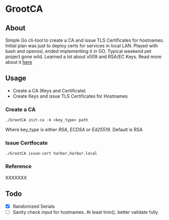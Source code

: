 # GrootCA

## About
Simple Go cli-tool to create a CA and issue TLS Certificates for hostnames. Initial plan was just to deploy certs for
services in local LAN. Played with bash and openssl, ended implementing it in GO. Typical weekend pet project gone wild.
Learned a lot about x509 and RSA/EC Keys. Read more about it [here](https://blog.habales.de/)  

## Usage
- Create a CA (Keys and Certificate)
- Create Keys and issue TLS Certificates for Hostnames 

### Create a CA

    ./GrootCA init-ca -k <key_type> path

Where key_type is either _RSA_, _ECDSA_ or _Ed25519_. Default is RSA

### Issue Certfocate

    ./GrootCA issue-cert harbor,harbor.local

### Reference

XXXXXXX

## Todo
- [x] Randomized Serials 
- [ ] Sanity check input for hostnames. At least trim(), better validate fully 
